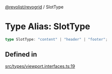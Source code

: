 [@revolist/revogrid](README.md) / SlotType

# Type Alias: SlotType

```ts
type SlotType: "content" | "header" | "footer";
```

## Defined in

[src/types/viewport.interfaces.ts:19](https://github.com/revolist/revogrid/blob/a4b231d71029faeb28d2b2f5098e6a96aa320bc0/src/types/viewport.interfaces.ts#L19)

